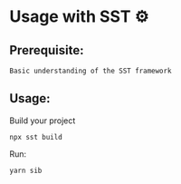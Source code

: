 # Usage with SST ⚙️

## Prerequisite:

```
Basic understanding of the SST framework
```

## Usage:

Build your project
```
npx sst build
```

Run:
```
yarn sib 